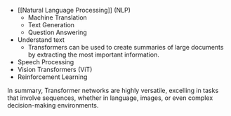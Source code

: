 - [[Natural Language Processing]] (NLP)
	- Machine Translation
	- Text Generation
	- Question Answering
- Understand text
    - Transformers can be used to create summaries of large documents by extracting the most important information.
- Speech Processing
- Vision Transformers (ViT)
- Reinforcement Learning

In summary, Transformer networks are highly versatile, excelling in tasks that involve sequences, whether in language, images, or even complex decision-making environments.